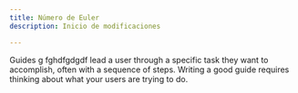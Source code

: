 ```yaml
---
title: Número de Euler
description: Inicio de modificaciones

---
```

 Guides g fghdfgdgdf lead a user through a specific task they want to accomplish, often with a sequence of steps.
Writing a good guide requires thinking about what your users are trying to do.

